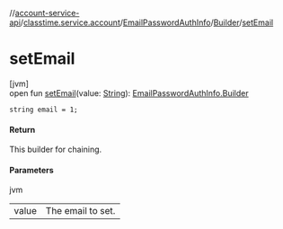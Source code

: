 //[account-service-api](../../../../index.md)/[classtime.service.account](../../index.md)/[EmailPasswordAuthInfo](../index.md)/[Builder](index.md)/[setEmail](set-email.md)

# setEmail

[jvm]\
open fun [setEmail](set-email.md)(value: [String](https://docs.oracle.com/javase/8/docs/api/java/lang/String.html)): [EmailPasswordAuthInfo.Builder](index.md)

`string email = 1;`

#### Return

This builder for chaining.

#### Parameters

jvm

| | |
|---|---|
| value | The email to set. |
